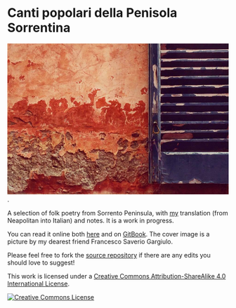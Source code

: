# Canti popolari della Penisola Sorrentina

[![Canti popolari della Penisola Sorrentina](media/cover.jpg)](manuscript/SUMMARY.md).

A selection of folk poetry from Sorrento Peninsula, with [my](https://robertoreale.me) translation (from Neapolitan into Italian) and notes. It is a work in progress.

You can read it online both [here](manuscript/SUMMARY.md) and on [GitBook](https://robertoreale.gitbooks.io/sorrento). The cover image is a picture by my dearest friend Francesco Saverio Gargiulo.

Please feel free to fork the [source repository](https://github.com/robertoreale/sorrento) if there are any edits you should love to suggest!

This work is licensed under a <a rel="license" href="http://creativecommons.org/licenses/by-sa/4.0/">Creative Commons Attribution-ShareAlike 4.0 International License</a>.

<a rel="license" href="http://creativecommons.org/licenses/by-sa/4.0/"><img alt="Creative Commons License" style="border-width:0" src="https://i.creativecommons.org/l/by-sa/4.0/88x31.png" /></a>

